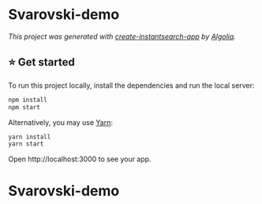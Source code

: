 # Svarovski-demo

_This project was generated with [create-instantsearch-app](https://github.com/algolia/create-instantsearch-app) by [Algolia](https://algolia.com)._

<h2 style="font-family='Helvetica'; font-size=15px; font-weight=bold; color=grey;">⭐️ Get started</h2>

To run this project locally, install the dependencies and run the local server:

```sh
npm install
npm start
```

Alternatively, you may use [Yarn](https://http://yarnpkg.com/):

```sh
yarn install
yarn start
```

Open http://localhost:3000 to see your app.
# Svarovski-demo
